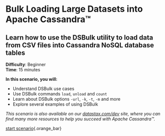<div class="top">

# Bulk Loading Large Datasets into Apache Cassandra™
## Learn how to use the DSBulk utility to load data from CSV files into Cassandra NoSQL database tables
</div>

<div><b>Difficulty</b>: Beginner</div>
<div><b>Time</b>: 15 minutes</div>

**In this scenario, you will:**

* Understand DSBulk use cases
* Use DSBulk commands `load`, `unload` and `count` 
* Learn about DSBulk options `-url`, `-k`, `-t`, `-m` and more 
* Explore several examples of using DSBulk

_This scenario is also available on our [datastax.com/dev](https://www.datastax.com/dev) site, where you can find many more resources to help you succeed with Apache Cassandra™._

[start scenario](command:katapod.loadPage?step1){.orange_bar}
